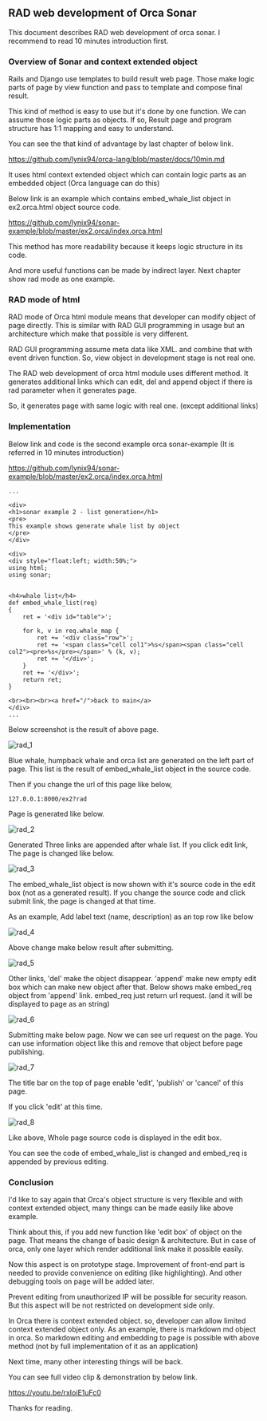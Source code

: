 
## RAD web development of Orca Sonar

This document describes RAD web development of orca sonar. I recommend to read 10 minutes introduction first.

### Overview of Sonar and context extended object

Rails and Django use templates to build result web page. Those make logic parts of page by view function and pass to template and compose final result.

This kind of method is easy to use but it's done by one function. 
We can assume those logic parts as objects. If so, Result page and program structure has 1:1 mapping and easy to understand.

You can see the that kind of advantage by last chapter of below link.

<https://github.com/lynix94/orca-lang/blob/master/docs/10min.md>



It uses html context extended object which can contain logic parts as an embedded object (Orca language can do this)

Below link is an example which contains embed_whale_list object in ex2.orca.html object source code. 

<https://github.com/lynix94/sonar-example/blob/master/ex2.orca/index.orca.html>



This method has more readability because it keeps logic structure in its code.

And more useful functions can be made by indirect layer. Next chapter show rad mode as one example.




### RAD mode of html

RAD mode of Orca html module means that developer can modify object of page directly. This is similar with RAD GUI programming in usage but an architecture which make that possible is very different.

RAD GUI programming assume meta data like XML. and combine that with event driven function. So, view object in development stage is not real one.

The RAD web development of orca html module uses different method. It generates additional links which can edit, del and append object if there is rad parameter when it generates page.

So, it generates page with same logic with real one. (except additional links)



### Implementation

Below link and code is the second example orca sonar-example (It is referred in 10 minutes introduction)

<https://github.com/lynix94/sonar-example/blob/master/ex2.orca/index.orca.html>

```
...

<div>
<h1>sonar example 2 - list generation</h1>
<pre>
This example shows generate whale list by object
</pre>
</div>

<div>
<div style="float:left; width:50%;">
using html;
using sonar;


<h4>whale list</h4>
def embed_whale_list(req)
{
	ret = '<div id="table">';

	for k, v in req.whale_map {
		ret += '<div class="row">';
		ret += '<span class="cell col1">%s</span><span class="cell col2"><pre>%s</pre></span>' % (k, v);
		ret += '</div>';
	}
	ret += '</div>';
	return ret;
}

<br><br><br><a href="/">back to main</a>
</div>
...
```



Below screenshot is the result of above page.

![rad_1](./image/rad_1.png)



Blue whale, humpback whale and orca list are generated on the left part of page. This list is the result of embed_whale_list object in the source code. 



Then if you change the url of this page like below,

`127.0.0.1:8000/ex2?rad`

Page is generated like below.



![rad_2](./image/rad_2.png)


Generated Three links are appended after whale list. If you click edit link, The page is changed like below.

![rad_3](./image/rad_3.png)


The embed_whale_list object is now shown with it's source code in the edit box (not as a generated result). If you change the source code and click submit link, the page is changed at that time.

As an example, Add label text (name, description) as an top row like below 

![rad_4](./image/rad_4.png)


Above change make below result after submitting.

![rad_5](./image/rad_5.png)

Other links, 'del' make the object disappear. 'append' make new empty edit box which can make new object after that.
Below shows make embed_req object from 'append' link. embed_req just return url request. (and it will be displayed to page as an string)


![rad_6](./image/rad_6.png)


Submitting make below page. Now we can see url request on the page. You can use information object like this and remove that object before page publishing.


![rad_7](./image/rad_7.png)


The title bar on the top of page enable 'edit', 'publish' or 'cancel' of this page.

If you click 'edit' at this time.

![rad_8](./image/rad_8.png)


Like above, Whole page source code is displayed in the edit box.

You can see the code of embed_whale_list is changed and embed_req is appended by previous editing.



### Conclusion

I'd like to say again that Orca's object structure is very flexible and with context extended object, many things can be made easily like above example.

Think about this, if you add new function like 'edit box' of object on the page. That means the change of basic design & architecture. But in case of orca, only one layer which render additional link make it possible easily.

Now this aspect is on prototype stage. Improvement of front-end part is needed to provide convenience on editing (like highlighting). And other debugging tools on page will be added later.

Prevent editing from unauthorized IP will be possible for security reason. But this aspect will be not restricted on development side only. 

In Orca there is context extended object. so, developer can allow limited context extended object only. As an example, there is markdown md object in orca. So markdown editing and embedding to page is possible with above method (not by full implementation of it as an application)

Next time, many other interesting things will be back.

You can see full video clip & demonstration by below link.

https://youtu.be/rxIoiE1uFc0

Thanks for reading.


